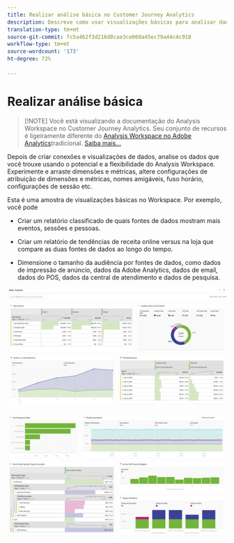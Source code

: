 ```yaml
---
title: Realizar análise básica no Customer Journey Analytics
description: Descreve como usar visualizações básicas para analisar dados no Customer Journey Analytics
translation-type: tm+mt
source-git-commit: fc5a462f3d216d8cae3ce060a45ec79a44c4c918
workflow-type: tm+mt
source-wordcount: '173'
ht-degree: 72%

---
```



# Realizar análise básica

>[!NOTE] Você está visualizando a documentação do Analysis Workspace no Customer Journey Analytics. Seu conjunto de recursos é ligeiramente diferente do [Analysis Workspace no Adobe Analytics](https://docs.adobe.com/content/help/pt-BR/analytics/analyze/analysis-workspace/home.html)tradicional. [Saiba mais...](/help/getting-started/cja-aa.md)

Depois de criar conexões e visualizações de dados, analise os dados que você trouxe usando o potencial e a flexibilidade do Analysis Workspace. Experimente e arraste dimensões e métricas, altere configurações de atribuição de dimensões e métricas, nomes amigáveis, fuso horário, configurações de sessão etc.

Esta é uma amostra de visualizações básicas no Workspace. Por exemplo, você pode

* Criar um relatório classificado de quais fontes de dados mostram mais eventos, sessões e pessoas.

* Criar um relatório de tendências de receita online versus na loja que compare as duas fontes de dados ao longo do tempo.

* Dimensione o tamanho da audiência por fontes de dados, como dados de impressão de anúncio, dados da Adobe Analytics, dados de email, dados do POS, dados da central de atendimento e dados de pesquisa.

![](assets/cja-basic-analysis.png)

![](assets/cja-basic-analysis2.png)

